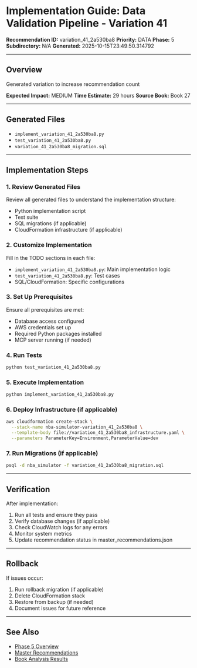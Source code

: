 # Implementation Guide: Data Validation Pipeline - Variation 41

**Recommendation ID:** variation_41_2a530ba8
**Priority:** DATA
**Phase:** 5
**Subdirectory:** N/A
**Generated:** 2025-10-15T23:49:50.314792

---

## Overview

Generated variation to increase recommendation count

**Expected Impact:** MEDIUM
**Time Estimate:** 29 hours
**Source Book:** Book 27

---

## Generated Files

- `implement_variation_41_2a530ba8.py`
- `test_variation_41_2a530ba8.py`
- `variation_41_2a530ba8_migration.sql`

---

## Implementation Steps

### 1. Review Generated Files

Review all generated files to understand the implementation structure:
- Python implementation script
- Test suite
- SQL migrations (if applicable)
- CloudFormation infrastructure (if applicable)

### 2. Customize Implementation

Fill in the TODO sections in each file:
- `implement_variation_41_2a530ba8.py`: Main implementation logic
- `test_variation_41_2a530ba8.py`: Test cases
- SQL/CloudFormation: Specific configurations

### 3. Set Up Prerequisites

Ensure all prerequisites are met:
- Database access configured
- AWS credentials set up
- Required Python packages installed
- MCP server running (if needed)

### 4. Run Tests

```bash
python test_variation_41_2a530ba8.py
```

### 5. Execute Implementation

```bash
python implement_variation_41_2a530ba8.py
```

### 6. Deploy Infrastructure (if applicable)

```bash
aws cloudformation create-stack \
  --stack-name nba-simulator-variation_41_2a530ba8 \
  --template-body file://variation_41_2a530ba8_infrastructure.yaml \
  --parameters ParameterKey=Environment,ParameterValue=dev
```

### 7. Run Migrations (if applicable)

```bash
psql -d nba_simulator -f variation_41_2a530ba8_migration.sql
```

---

## Verification

After implementation:
1. Run all tests and ensure they pass
2. Verify database changes (if applicable)
3. Check CloudWatch logs for any errors
4. Monitor system metrics
5. Update recommendation status in master_recommendations.json

---

## Rollback

If issues occur:
1. Run rollback migration (if applicable)
2. Delete CloudFormation stack
3. Restore from backup (if needed)
4. Document issues for future reference

---

## See Also

- [Phase 5 Overview](/Users/ryanranft/nba-simulator-aws/docs/phases/phase_5/)
- [Master Recommendations](/Users/ryanranft/nba-mcp-synthesis/analysis_results/master_recommendations.json)
- [Book Analysis Results](/Users/ryanranft/nba-mcp-synthesis/analysis_results/)

